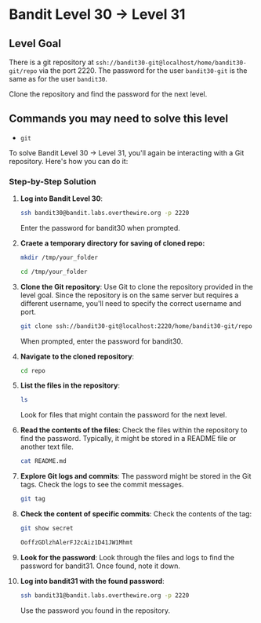 # Bandit Level 30 → Level 31

## Level Goal

There is a git repository at `ssh://bandit30-git@localhost/home/bandit30-git/repo` via the port 2220. The password for the user `bandit30-git` is the same as for the user `bandit30`.

Clone the repository and find the password for the next level.

## Commands you may need to solve this level

- `git`

To solve Bandit Level 30 → Level 31, you'll again be interacting with a Git repository. Here's how you can do it:

### Step-by-Step Solution

1. **Log into Bandit Level 30**:

   ```bash
   ssh bandit30@bandit.labs.overthewire.org -p 2220
   ```

   Enter the password for bandit30 when prompted.

2. **Craete a temporary directory for saving of cloned repo:**

   ```bash
   mkdir /tmp/your_folder
   ```

   ```bash
   cd /tmp/your_folder
   ```

3. **Clone the Git repository**:
   Use Git to clone the repository provided in the level goal. Since the repository is on the same server but requires a different username, you'll need to specify the correct username and port.

   ```bash
   git clone ssh://bandit30-git@localhost:2220/home/bandit30-git/repo
   ```

   When prompted, enter the password for bandit30.

4. **Navigate to the cloned repository**:

   ```bash
   cd repo
   ```

5. **List the files in the repository**:

   ```bash
   ls
   ```

   Look for files that might contain the password for the next level.

6. **Read the contents of the files**:
   Check the files within the repository to find the password. Typically, it might be stored in a README file or another text file.

   ```bash
   cat README.md
   ```

7. **Explore Git logs and commits**:
   The password might be stored in the Git tags. Check the logs to see the commit messages.

   ```bash
   git tag
   ```

8. **Check the content of specific commits**:
   Check the contents of the tag:

   ```bash
   git show secret
   ```

   ```bash
   OoffzGDlzhAlerFJ2cAiz1D41JW1Mhmt
   ```

9. **Look for the password**:
   Look through the files and logs to find the password for bandit31. Once found, note it down.

10. **Log into bandit31 with the found password**:
    ```bash
    ssh bandit31@bandit.labs.overthewire.org -p 2220
    ```
    Use the password you found in the repository.
